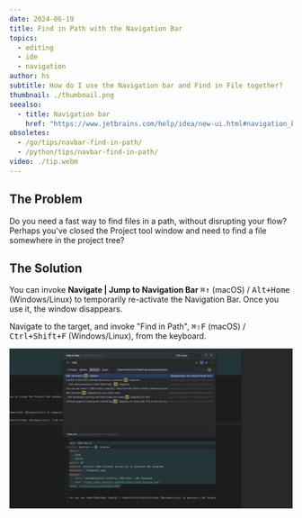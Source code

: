 ```yaml
---
date: 2024-06-19
title: Find in Path with the Navigation Bar
topics:
  - editing
  - ide
  - navigation
author: hs
subtitle: How do I use the Navigation bar and Find in File together?
thumbnail: ./thumbnail.png
seealso:
  - title: Navigation bar
    href: "https://www.jetbrains.com/help/idea/new-ui.html#navigation_bar"
obsoletes:
  - /go/tips/navbar-find-in-path/
  - /python/tips/navbar-find-in-path/
video: ./tip.webm
---
```


## The Problem

Do you need a fast way to find files in a path, without disrupting your flow? Perhaps you've closed the Project tool window and need to find a file somewhere in the project tree?

## The Solution

You can invoke **Navigate | Jump to Navigation Bar** <kbd>⌘↑</kbd> (macOS) / <kbd>Alt+Home</kbd> (Windows/Linux) to temporarily re-activate the Navigation Bar. Once you use it, the window disappears.

Navigate to the target, and invoke "Find in Path", <kbd>⌘⇧F</kbd> (macOS) / <kbd>Ctrl+Shift+F</kbd> (Windows/Linux), from the keyboard.

![find-in-file.png](find-in-file.png)
